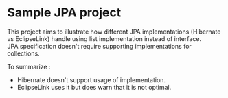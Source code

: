 # Sample JPA project

This project aims to illustrate how different JPA implementations (Hibernate vs EclipseLink) handle using list 
implementation instead of interface.  
JPA specification doesn't require supporting implementations for collections.

To summarize :

- Hibernate doesn't support usage of implementation.
- EclipseLink uses it but does warn that it is not optimal.
